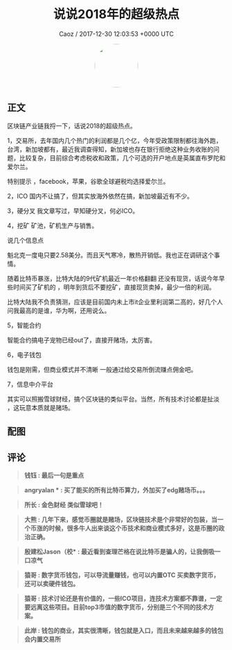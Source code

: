 <h1 align="center">说说2018年的超级热点</h1>
<p align="center">
    <a>Caoz / 2017-12-30 12:03:53 &#43;0000 UTC</a>
</p>

<div align="center">
    <img src="https://images.zsxq.com/Fq1ec0LaMgzg1iEwJesuuOoekfTn?e=1590940799&amp;token=kIxbL07-8jAj8w1n4s9zv64FuZZNEATmlU_Vm6zD:gitkG3UJjUIIFGyx27kihI1V6bQ=" width="100" height="100" style="border:1px solid;border-radius:50%; color:#ffffff"/>
</div>

## 正文

<div>
区块链产业链我捋一下，话说2018的超级热点。

1，交易所，去年国内几个热门的利润都是几个亿，今年受政策限制都往海外跑，台湾，新加坡都有，最近我调查得知，新加坡也存在银行拒绝这种业务收账的问题，比较复杂，目前综合考虑税收和政策，几个可选的开户地点是英属直布罗陀和爱尔兰。

特别提示 ，facebook，苹果，谷歌全球避税均选择爱尔兰。

2，ICO
国内不让搞了，但其实放海外依然在搞，新加坡最近有不少。

3，硬分叉
我文章写过，早知硬分叉，何必ICO。

4，挖矿
矿池，矿机生产与销售。

说几个信息点

魁北克一度电只要2.58美分。而且天气寒冷，散热开销低。我也正在调研这个事情。

随着比特币暴涨，比特大陆的9代矿机最近一年价格翻翻 还没有现货，话说今年早些时间买了矿机的 ，明年到货后不要挖矿，直接现货卖掉，最少一倍的利润。

比特大陆我不负责猜测，应该是目前国内未上市it企业里利润第二高的，好几个人问我最高的是谁，华为啊，还用说么。

5，智能合约

智能合约搞电子宠物已经out了，直接开赌场，太厉害。

6，电子钱包

钱包是刚需，但商业模式并不清晰 一般通过给交易所倒流赚点佣金吧。

7，信息中介平台

其实可以照搬雪球财经，搞个区块链的类似平台。当然，所有技术讨论都是扯淡 ，这玩意本质就是赌场。
</div>

## 配图
<div class="image" align="center">

</div>

## 评论

<div align="left">
<div>

<blockquote >
<span> <strong>钱钰 : 最后一句是重点 </strong></span>
</blockquote>

<blockquote >
<span> <strong>angryalan * : 买了能买的所有比特币算力，外加买了edg赌场币。。。 </strong></span>
</blockquote>

<blockquote >
<span> <strong>所长 : 金色财经 类似雪球吧！ </strong></span>
</blockquote>

<blockquote >
<span> <strong>大熊 : 几年下来，感觉币圈就是赌场，区块链技术是个非常好的包装，当一个币涨的时候，很多牛人出来谈这个币技术和商业模式多好，这是币圈的政治正确。 </strong></span>
</blockquote>

<blockquote >
<span> <strong>殷建松Jason（校* : 最近看到查理芒格在说比特币是骗人的，让我倒吸一口凉气 </strong></span>
</blockquote>

<blockquote >
<span> <strong>猿哥 : 数字货币钱包，可以导流量赚钱，也可以内置OTC 买卖数字货币，还可以卖硬件钱包。 </strong></span>
</blockquote>

<blockquote >
<span> <strong>猿哥 : 技术讨论还是有价值的，一些ICO项目，连技术方案都不靠谱，一定要远离这些项目。目前top3市值的数字货币，分别是三个不同的技术方案。 </strong></span>
</blockquote>

<blockquote >
<span> <strong>此岸 : 钱包的商业，其实很清晰，钱包就是入口，而且未来越来越多的钱包会内置交易所 </strong></span>
</blockquote>

</div>
</div>